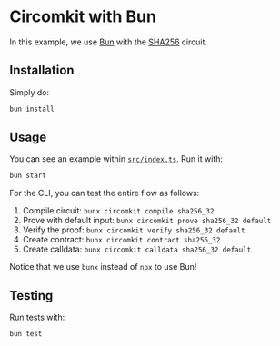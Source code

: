# Circomkit with Bun

In this example, we use [Bun](https://bun.sh/) with the [SHA256](https://en.wikipedia.org/wiki/SHA-2) circuit.

## Installation

Simply do:

```sh
bun install
```

## Usage

You can see an example within [`src/index.ts`](./src/index.ts). Run it with:

```sh
bun start
```

For the CLI, you can test the entire flow as follows:

1. Compile circuit: `bunx circomkit compile sha256_32`
2. Prove with default input: `bunx circomkit prove sha256_32 default`
3. Verify the proof: `bunx circomkit verify sha256_32 default`
4. Create contract: `bunx circomkit contract sha256_32`
5. Create calldata: `bunx circomkit calldata sha256_32 default`

Notice that we use `bunx` instead of `npx` to use Bun!

## Testing

Run tests with:

```sh
bun test
```
